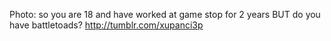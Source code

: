 Photo: so you are 18 and have worked at game stop for 2 years BUT do you have battletoads? http://tumblr.com/xupanci3p